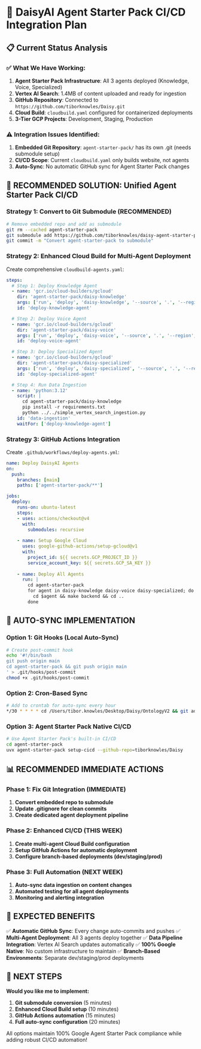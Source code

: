# 🚀 DaisyAI Agent Starter Pack CI/CD Integration Plan

## 📋 Current Status Analysis

### ✅ What We Have Working:
1. **Agent Starter Pack Infrastructure**: All 3 agents deployed (Knowledge, Voice, Specialized)
2. **Vertex AI Search**: 1.4MB of content uploaded and ready for ingestion
3. **GitHub Repository**: Connected to `https://github.com/tiborknowles/Daisy.git`
4. **Cloud Build**: `cloudbuild.yaml` configured for containerized deployments
5. **3-Tier GCP Projects**: Development, Staging, Production

### ⚠️ Integration Issues Identified:
1. **Embedded Git Repository**: `agent-starter-pack/` has its own .git (needs submodule setup)
2. **CI/CD Scope**: Current `cloudbuild.yaml` only builds website, not agents
3. **Auto-Sync**: No automatic GitHub sync for Agent Starter Pack changes

## 🎯 RECOMMENDED SOLUTION: Unified Agent Starter Pack CI/CD

### **Strategy 1: Convert to Git Submodule (RECOMMENDED)**

```bash
# Remove embedded repo and add as submodule
git rm --cached agent-starter-pack
git submodule add https://github.com/tiborknowles/daisy-agent-starter-pack.git agent-starter-pack
git commit -m "Convert agent-starter-pack to submodule"
```

### **Strategy 2: Enhanced Cloud Build for Multi-Agent Deployment**

Create comprehensive `cloudbuild-agents.yaml`:

```yaml
steps:
  # Step 1: Deploy Knowledge Agent
  - name: 'gcr.io/cloud-builders/gcloud'
    dir: 'agent-starter-pack/daisy-knowledge'
    args: ['run', 'deploy', 'daisy-knowledge', '--source', '.', '--region', 'us-central1']
    id: 'deploy-knowledge-agent'

  # Step 2: Deploy Voice Agent  
  - name: 'gcr.io/cloud-builders/gcloud'
    dir: 'agent-starter-pack/daisy-voice'
    args: ['run', 'deploy', 'daisy-voice', '--source', '.', '--region', 'us-central1']
    id: 'deploy-voice-agent'

  # Step 3: Deploy Specialized Agent
  - name: 'gcr.io/cloud-builders/gcloud'
    dir: 'agent-starter-pack/daisy-specialized'
    args: ['run', 'deploy', 'daisy-specialized', '--source', '.', '--region', 'us-central1']
    id: 'deploy-specialized-agent'

  # Step 4: Run Data Ingestion
  - name: 'python:3.12'
    script: |
      cd agent-starter-pack/daisy-knowledge
      pip install -r requirements.txt
      python ../../simple_vertex_search_ingestion.py
    id: 'data-ingestion'
    waitFor: ['deploy-knowledge-agent']
```

### **Strategy 3: GitHub Actions Integration**

Create `.github/workflows/deploy-agents.yml`:

```yaml
name: Deploy DaisyAI Agents
on:
  push:
    branches: [main]
    paths: ['agent-starter-pack/**']

jobs:
  deploy:
    runs-on: ubuntu-latest
    steps:
    - uses: actions/checkout@v4
      with:
        submodules: recursive
    
    - name: Setup Google Cloud
      uses: google-github-actions/setup-gcloud@v1
      with:
        project_id: ${{ secrets.GCP_PROJECT_ID }}
        service_account_key: ${{ secrets.GCP_SA_KEY }}
    
    - name: Deploy All Agents
      run: |
        cd agent-starter-pack
        for agent in daisy-knowledge daisy-voice daisy-specialized; do
          cd $agent && make backend && cd ..
        done
```

## 🔄 AUTO-SYNC IMPLEMENTATION

### **Option 1: Git Hooks (Local Auto-Sync)**
```bash
# Create post-commit hook
echo '#!/bin/bash
git push origin main
cd agent-starter-pack && git push origin main
' > .git/hooks/post-commit
chmod +x .git/hooks/post-commit
```

### **Option 2: Cron-Based Sync**
```bash
# Add to crontab for auto-sync every hour
*/30 * * * * cd /Users/tibor.knowles/Desktop/Daisy/OntologyV2 && git add . && git commit -m "Auto-sync $(date)" && git push origin main
```

### **Option 3: Agent Starter Pack Native CI/CD**
```bash
# Use Agent Starter Pack's built-in CI/CD
cd agent-starter-pack
uvx agent-starter-pack setup-cicd --github-repo=tiborknowles/Daisy
```

## 📊 RECOMMENDED IMMEDIATE ACTIONS

### **Phase 1: Fix Git Integration (IMMEDIATE)**
1. **Convert embedded repo to submodule**
2. **Update .gitignore for clean commits**
3. **Create dedicated agent deployment pipeline**

### **Phase 2: Enhanced CI/CD (THIS WEEK)**
1. **Create multi-agent Cloud Build configuration**
2. **Setup GitHub Actions for automatic deployment**
3. **Configure branch-based deployments (dev/staging/prod)**

### **Phase 3: Full Automation (NEXT WEEK)**
1. **Auto-sync data ingestion on content changes**
2. **Automated testing for all agent deployments**
3. **Monitoring and alerting integration**

## 🎯 EXPECTED BENEFITS

✅ **Automatic GitHub Sync**: Every change auto-commits and pushes
✅ **Multi-Agent Deployment**: All 3 agents deploy together
✅ **Data Pipeline Integration**: Vertex AI Search updates automatically
✅ **100% Google Native**: No custom infrastructure to maintain
✅ **Branch-Based Environments**: Separate dev/staging/prod deployments

## 🚀 NEXT STEPS

**Would you like me to implement:**
1. **Git submodule conversion** (5 minutes)
2. **Enhanced Cloud Build setup** (10 minutes)  
3. **GitHub Actions automation** (15 minutes)
4. **Full auto-sync configuration** (20 minutes)

All options maintain 100% Google Agent Starter Pack compliance while adding robust CI/CD automation! 